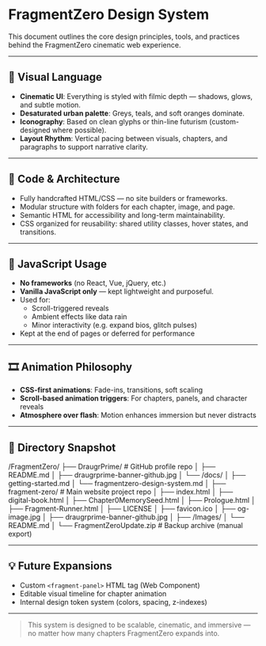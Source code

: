 # FragmentZero Design System

This document outlines the core design principles, tools, and practices behind the FragmentZero cinematic web experience.

---

## 🎨 Visual Language

- **Cinematic UI**: Everything is styled with filmic depth — shadows, glows, and subtle motion.
- **Desaturated urban palette**: Greys, teals, and soft oranges dominate.
- **Iconography**: Based on clean glyphs or thin-line futurism (custom-designed where possible).
- **Layout Rhythm**: Vertical pacing between visuals, chapters, and paragraphs to support narrative clarity.

---

## 🧱 Code & Architecture

- Fully handcrafted HTML/CSS — no site builders or frameworks.
- Modular structure with folders for each chapter, image, and page.
- Semantic HTML for accessibility and long-term maintainability.
- CSS organized for reusability: shared utility classes, hover states, and transitions.

---

## 🧠 JavaScript Usage

- **No frameworks** (no React, Vue, jQuery, etc.)
- **Vanilla JavaScript only** — kept lightweight and purposeful.
- Used for:
  - Scroll-triggered reveals
  - Ambient effects like data rain
  - Minor interactivity (e.g. expand bios, glitch pulses)
- Kept at the end of pages or deferred for performance

---

## 🎞️ Animation Philosophy

- **CSS-first animations**: Fade-ins, transitions, soft scaling
- **Scroll-based animation triggers**: For chapters, panels, and character reveals
- **Atmosphere over flash**: Motion enhances immersion but never distracts

---

## 📂 Directory Snapshot

/FragmentZero/
├── DraugrPrime/                         # GitHub profile repo
│   ├── README.md
│   ├── draugrprime-banner-github.jpg
│   └── /docs/
│       ├── getting-started.md
│       └── fragmentzero-design-system.md
│
├── fragment-zero/                       # Main website project repo
│   ├── index.html
│   ├── digital-book.html
│   ├── Chapter0MemorySeed.html
│   ├── Prologue.html
│   ├── Fragment-Runner.html
│   ├── LICENSE
│   ├── favicon.ico
│   ├── og-image.jpg
│   ├── draugrprime-banner-github.jpg
│   ├── /Images/
│   └── README.md
│
└── FragmentZeroUpdate.zip              # Backup archive (manual export)

---

## 💡 Future Expansions

- Custom `<fragment-panel>` HTML tag (Web Component)
- Editable visual timeline for chapter animation
- Internal design token system (colors, spacing, z-indexes)

---

> This system is designed to be scalable, cinematic, and immersive — no matter how many chapters FragmentZero expands into.